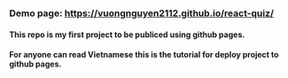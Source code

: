 ### Demo page: https://vuongnguyen2112.github.io/react-quiz/

#### This repo is my first project to be publiced using github pages.

#### For anyone can read Vietnamese this is the tutorial for deploy project to github pages.
